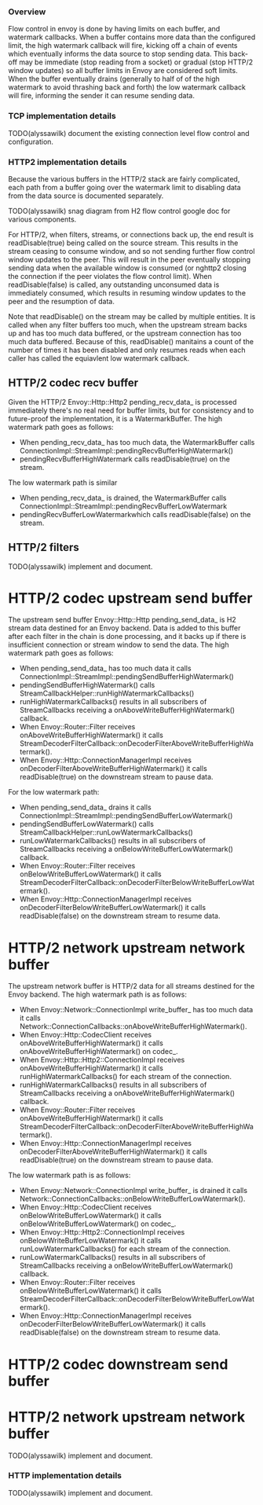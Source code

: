 ### Overview

Flow control in envoy is done by having limits on each buffer, and watermark callbacks.  When a
buffer contains more data than the configured limit, the high watermark callback will fire, kicking
off a chain of events which eventually informs the data source to stop sending data.  This back-off
may be immediate (stop reading from a socket) or gradual (stop HTTP/2 window updates) so all
buffer limits in Envoy are considered soft limits.  When the buffer eventually drains (generally to
half of of the high watermark to avoid thrashing back and forth) the low watermark callback will
fire, informing the sender it can resume sending data.

### TCP implementation details

TODO(alyssawilk) document the existing connection level flow control and configuration.

### HTTP2 implementation details

Because the various buffers in the HTTP/2 stack are fairly complicated, each path from a buffer
going over the watermark limit to disabling data from the data source is documented separately.

TODO(alyssawilk) snag diagram from H2 flow control google doc for various components.

For HTTP/2, when filters, streams, or connections back up, the end result is readDisable(true)
being called on the source stream.  This results in the stream ceasing to consume window, and so
not sending further flow control window updates to the peer.  This will result in the peer
eventually stopping sending data when the available window is consumed (or nghttp2 closing the
connection if the peer violates the flow control limit).  When readDisable(false) is called, any
outstanding unconsumed data is immediately consumed, which results in resuming window updates to the
peer and the resumption of data.

Note that readDisable() on the stream may be called by multiple entities.  It is called when any
filter buffers too much, when the upstream stream backs up and has too much data buffered, or the
upstream connection has too much data buffered.  Because of this, readDisable() manitains a count of
the number of times it has been disabled and only resumes reads when each caller has called the
equiavlent low watermark callback.

## HTTP/2 codec recv buffer

Given the HTTP/2 Envoy::Http::Http2 pending_recv_data\_ is processed immediately there's no real
need for buffer limits, but for consistency and to future-proof the implementation, it is a
WatermarkBuffer.   The high watermark path goes as follows:

 * When pending_recv_data\_ has too much data, the WatermarkBuffer calls
 ConnectionImpl::StreamImpl::pendingRecvBufferHighWatermark()
 * pendingRecvBufferHighWatermark calls readDisable(true) on the stream.

The low watermark path is similar

 * When pending_recv_data\_ is drained, the WatermarkBuffer calls
 ConnectionImpl::StreamImpl::pendingRecvBufferLowWatermark
 * pendingRecvBufferLowWatermarkwhich calls readDisable(false) on the stream.

## HTTP/2 filters

TODO(alyssawilk) implement and document.

# HTTP/2 codec upstream send buffer

The upstream send buffer Envoy::Http::Http pending_send_data\_ is H2 stream data destined for an
Envoy backend.   Data is added to this buffer after each filter in the chain is done processing,
and it backs up if there is insufficient connection or stream window to send the data.  The high
watermark path goes as follows:

 * When  pending_send_data\_ has too much data it calls
   ConnectionImpl::StreamImpl::pendingSendBufferHighWatermark()
 * pendingSendBufferHighWatermark() calls StreamCallbackHelper::runHighWatermarkCallbacks()
 * runHighWatermarkCallbacks() results in all subscribers of StreamCallbacks receiving a
   onAboveWriteBufferHighWatermark() callback.
 * When Envoy::Router::Filter receives onAboveWriteBufferHighWatermark() it
   calls StreamDecoderFilterCallback::onDecoderFilterAboveWriteBufferHighWatermark().
 * When Envoy::Http::ConnectionManagerImpl receives onDecoderFilterAboveWriteBufferHighWatermark()
   it calls readDisable(true) on the downstream stream to pause data.

For the low watermark path:

 * When pending_send_data\_ drains it calls
   ConnectionImpl::StreamImpl::pendingSendBufferLowWatermark()
 * pendingSendBufferLowWatermark() calls StreamCallbackHelper::runLowWatermarkCallbacks()
 * runLowWatermarkCallbacks() results in all subscribers of StreamCallbacks receiving a
   onBelowWriteBufferLowWatermark() callback.
 * When Envoy::Router::Filter receives onBelowWriteBufferLowWatermark() it
   calls StreamDecoderFilterCallback::onDecoderFilterBelowWriteBufferLowWatermark().
 * When Envoy::Http::ConnectionManagerImpl receives onDecoderFilterBelowWriteBufferLowWatermark()
   it calls readDisable(false) on the downstream stream to resume data.

# HTTP/2 network upstream network buffer

The upstream network buffer is HTTP/2 data for all streams destined for the
Envoy backend.   The high watermark path is as follows:

 * When Envoy::Network::ConnectionImpl write_buffer\_ has too much data it calls
   Network::ConnectionCallbacks::onAboveWriteBufferHighWatermark().
 * When Envoy::Http::CodecClient receives onAboveWriteBufferHighWatermark() it
   calls onAboveWriteBufferHighWatermark() on codec\_.
 * When Envoy::Http::Http2::ConnectionImpl receives onAboveWriteBufferHighWatermark() it calls
   runHighWatermarkCallbacks() for each stream of the connection.
 * runHighWatermarkCallbacks() results in all subscribers of StreamCallbacks receiving a
   onAboveWriteBufferHighWatermark() callback.
 * When Envoy::Router::Filter receives onAboveWriteBufferHighWatermark() it
   calls StreamDecoderFilterCallback::onDecoderFilterAboveWriteBufferHighWatermark().
 * When Envoy::Http::ConnectionManagerImpl receives onDecoderFilterAboveWriteBufferHighWatermark()
   it calls readDisable(true) on the downstream stream to pause data.

The low watermark path is as follows:

 * When Envoy::Network::ConnectionImpl write_buffer\_ is drained it calls
   Network::ConnectionCallbacks::onBelowWriteBufferLowWatermark().
 * When Envoy::Http::CodecClient receives onBelowWriteBufferLowWatermark() it
   calls onBelowWriteBufferLowWatermark() on codec\_.
 * When Envoy::Http::Http2::ConnectionImpl receives onBelowWriteBufferLowWatermark() it calls
   runLowWatermarkCallbacks() for each stream of the connection.
 * runLowWatermarkCallbacks() results in all subscribers of StreamCallbacks receiving a
   onBelowWriteBufferLowWatermark() callback.
 * When Envoy::Router::Filter receives onBelowWriteBufferLowWatermark() it
   calls StreamDecoderFilterCallback::onDecoderFilterBelowWriteBufferLowWatermark().
 * When Envoy::Http::ConnectionManagerImpl receives onDecoderFilterBelowWriteBufferLowWatermark()
   it calls readDisable(false) on the downstream stream to resume data.

# HTTP/2 codec downstream send buffer
# HTTP/2 network upstream network buffer

TODO(alyssawilk) implement and document.

### HTTP implementation details

TODO(alyssawilk) implement and document.
